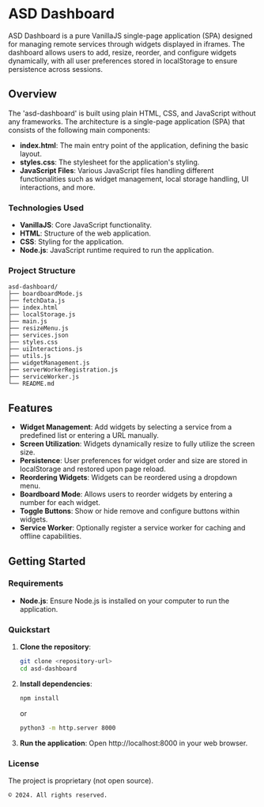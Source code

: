 # ASD Dashboard

ASD Dashboard is a pure VanillaJS single-page application (SPA) designed for managing remote services through widgets displayed in iframes. The dashboard allows users to add, resize, reorder, and configure widgets dynamically, with all user preferences stored in localStorage to ensure persistence across sessions.

## Overview

The 'asd-dashboard' is built using plain HTML, CSS, and JavaScript without any frameworks. The architecture is a single-page application (SPA) that consists of the following main components:

- **index.html**: The main entry point of the application, defining the basic layout.
- **styles.css**: The stylesheet for the application's styling.
- **JavaScript Files**: Various JavaScript files handling different functionalities such as widget management, local storage handling, UI interactions, and more.

### Technologies Used

- **VanillaJS**: Core JavaScript functionality.
- **HTML**: Structure of the web application.
- **CSS**: Styling for the application.
- **Node.js**: JavaScript runtime required to run the application.

### Project Structure

```
asd-dashboard/
├── boardboardMode.js
├── fetchData.js
├── index.html
├── localStorage.js
├── main.js
├── resizeMenu.js
├── services.json
├── styles.css
├── uiInteractions.js
├── utils.js
├── widgetManagement.js
├── serverWorkerRegistration.js
├── serviceWorker.js
└── README.md
```

## Features

- **Widget Management**: Add widgets by selecting a service from a predefined list or entering a URL manually.
- **Screen Utilization**: Widgets dynamically resize to fully utilize the screen size.
- **Persistence**: User preferences for widget order and size are stored in localStorage and restored upon page reload.
- **Reordering Widgets**: Widgets can be reordered using a dropdown menu.
- **Boardboard Mode**: Allows users to reorder widgets by entering a number for each widget.
- **Toggle Buttons**: Show or hide remove and configure buttons within widgets.
- **Service Worker**: Optionally register a service worker for caching and offline capabilities.

## Getting Started

### Requirements

- **Node.js**: Ensure Node.js is installed on your computer to run the application.

### Quickstart

1. **Clone the repository**:
    ```bash
    git clone <repository-url>
    cd asd-dashboard
    ```

2. **Install dependencies**:
    ```bash
    npm install
    ```
    or
    ```bash
    python3 -m http.server 8000
    ```

3. **Run the application**:
    Open http://localhost:8000 in your web browser.

### License

The project is proprietary (not open source). 

```
© 2024. All rights reserved.
```